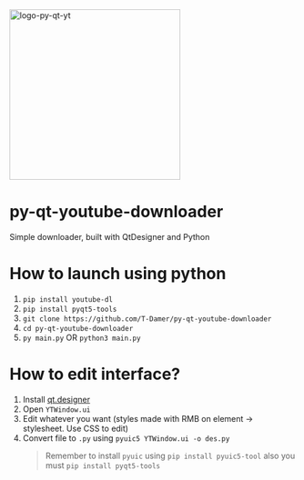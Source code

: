 <img src="https://user-images.githubusercontent.com/49658988/125802715-0cba16b2-1bc1-479d-a9bd-1e963f9c8146.png" alt="logo-py-qt-yt" width="300" height="300"/>

# py-qt-youtube-downloader

Simple downloader, built with QtDesigner and Python

# How to launch using python

1. `pip install youtube-dl`
2. `pip install pyqt5-tools`
3. `git clone https://github.com/T-Damer/py-qt-youtube-downloader`
4. `cd py-qt-youtube-downloader`
5. `py main.py` OR `python3 main.py`

# How to edit interface?

1. Install [qt.designer](https://www.qt.io/download-qt-installer)
2. Open `YTWindow.ui`
3. Edit whatever you want (styles made with RMB on element -> stylesheet. Use CSS to edit)
4. Convert file to `.py` using `pyuic5 YTWindow.ui -o des.py`
   > Remember to install `pyuic` using `pip install pyuic5-tool` also you must `pip install pyqt5-tools`
